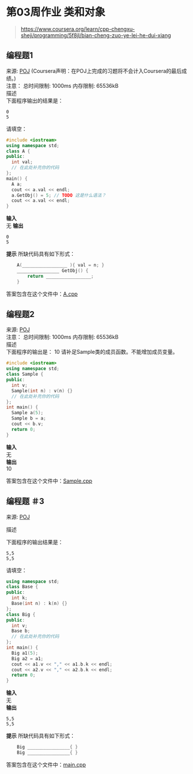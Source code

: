 # 第03周作业 类和对象

> https://www.coursera.org/learn/cpp-chengxu-sheji/programming/5f8jI/bian-cheng-zuo-ye-lei-he-dui-xiang

## 编程题1
来源: [POJ](http://cxsjsxmooc.openjudge.cn/test/solution/7067811/) (Coursera声明：在POJ上完成的习题将不会计入Coursera的最后成绩。)  
注意： 总时间限制: 1000ms 内存限制: 65536kB  
描述  
下面程序输出的结果是：
```
0
5
```

请填空：
``` C++
#include <iostream>
using namespace std;
class A {
public:
  int val;
  // 在此处补充你的代码
};
main() {
  A a;
  cout << a.val << endl;
  a.GetObj() = 5; // TODO 这是什么语法？
  cout << a.val << endl;
}
```
**输入**  
无
**输出** 
```
0
5
``` 

**提示**
所缺代码具有如下形式：
``` C++
    A(_________________ ){ val = n; }
    ________________ GetObj() {
        return _________________;
    }
```
答案包含在这个文件中：[A.cpp](../code/assignment/week03/no1/A.cpp)

## 编程题2
来源: [POJ](http://cxsjsxmooc.openjudge.cn/test/3w8/)   
注意： 总时间限制: 1000ms 内存限制: 65536kB  
描述  
下面程序的输出是：
10
请补足Sample类的成员函数。不能增加成员变量。
``` C++
#include <iostream>
using namespace std;
class Sample {
public:
  int v;
  Sample(int n) : v(n) {}
  // 在此处补充你的代码
};
int main() {
  Sample a(5);
  Sample b = a;
  cout << b.v;
  return 0;
}
```
**输入**  
无   
**输出**  
10  

答案包含在这个文件中：[Sample.cpp](../code/assignment/week3/no2/Sample.cpp)

## 编程题 ＃3
来源: [POJ](http://cxsjsxmooc.openjudge.cn/test/3w9/)  

描述  

下面程序的输出结果是：
```
5,5
5,5
```

请填空：
``` C++
using namespace std;
class Base {
public:
  int k;
  Base(int n) : k(n) {}
};
class Big {
public:
  int v;
  Base b;
  // 在此处补充你的代码
};
int main() {
  Big a1(5);
  Big a2 = a1;
  cout << a1.v << "," << a1.b.k << endl;
  cout << a2.v << "," << a2.b.k << endl;
  return 0;
}
```
**输入**   
无  
**输出**  
```
5,5
5,5
```
**提示**
所缺代码具有如下形式：
``` C++
    Big ________________{ }
    Big ________________{ }
```
答案包含在这个文件中：[main.cpp](../code/assignment/week3/no3/main.cpp)